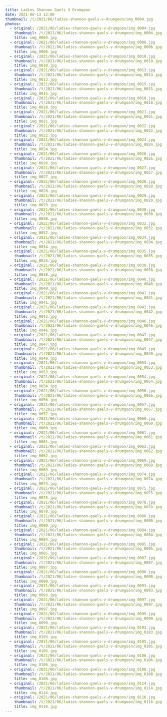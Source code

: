 ```yaml
---
title: Ladies Shannon Gaels V Drumgoon
date: 2021-06-13 12:00
thumbnail: /t/2021/06/ladies-shannon-gaels-v-drumgoon/img_0004.jpg
photos:
  - original: /2021/06/ladies-shannon-gaels-v-drumgoon/img_0004.jpg
    thumbnail: /t/2021/06/ladies-shannon-gaels-v-drumgoon/img_0004.jpg
    title: img_0004.jpg
  - original: /2021/06/ladies-shannon-gaels-v-drumgoon/img_0006.jpg
    thumbnail: /t/2021/06/ladies-shannon-gaels-v-drumgoon/img_0006.jpg
    title: img_0006.jpg
  - original: /2021/06/ladies-shannon-gaels-v-drumgoon/img_0010.jpg
    thumbnail: /t/2021/06/ladies-shannon-gaels-v-drumgoon/img_0010.jpg
    title: img_0010.jpg
  - original: /2021/06/ladies-shannon-gaels-v-drumgoon/img_0013.jpg
    thumbnail: /t/2021/06/ladies-shannon-gaels-v-drumgoon/img_0013.jpg
    title: img_0013.jpg
  - original: /2021/06/ladies-shannon-gaels-v-drumgoon/img_0015.jpg
    thumbnail: /t/2021/06/ladies-shannon-gaels-v-drumgoon/img_0015.jpg
    title: img_0015.jpg
  - original: /2021/06/ladies-shannon-gaels-v-drumgoon/img_0018.jpg
    thumbnail: /t/2021/06/ladies-shannon-gaels-v-drumgoon/img_0018.jpg
    title: img_0018.jpg
  - original: /2021/06/ladies-shannon-gaels-v-drumgoon/img_0021.jpg
    thumbnail: /t/2021/06/ladies-shannon-gaels-v-drumgoon/img_0021.jpg
    title: img_0021.jpg
  - original: /2021/06/ladies-shannon-gaels-v-drumgoon/img_0022.jpg
    thumbnail: /t/2021/06/ladies-shannon-gaels-v-drumgoon/img_0022.jpg
    title: img_0022.jpg
  - original: /2021/06/ladies-shannon-gaels-v-drumgoon/img_0024.jpg
    thumbnail: /t/2021/06/ladies-shannon-gaels-v-drumgoon/img_0024.jpg
    title: img_0024.jpg
  - original: /2021/06/ladies-shannon-gaels-v-drumgoon/img_0026.jpg
    thumbnail: /t/2021/06/ladies-shannon-gaels-v-drumgoon/img_0026.jpg
    title: img_0026.jpg
  - original: /2021/06/ladies-shannon-gaels-v-drumgoon/img_0027.jpg
    thumbnail: /t/2021/06/ladies-shannon-gaels-v-drumgoon/img_0027.jpg
    title: img_0027.jpg
  - original: /2021/06/ladies-shannon-gaels-v-drumgoon/img_0028.jpg
    thumbnail: /t/2021/06/ladies-shannon-gaels-v-drumgoon/img_0028.jpg
    title: img_0028.jpg
  - original: /2021/06/ladies-shannon-gaels-v-drumgoon/img_0029.jpg
    thumbnail: /t/2021/06/ladies-shannon-gaels-v-drumgoon/img_0029.jpg
    title: img_0029.jpg
  - original: /2021/06/ladies-shannon-gaels-v-drumgoon/img_0030.jpg
    thumbnail: /t/2021/06/ladies-shannon-gaels-v-drumgoon/img_0030.jpg
    title: img_0030.jpg
  - original: /2021/06/ladies-shannon-gaels-v-drumgoon/img_0032.jpg
    thumbnail: /t/2021/06/ladies-shannon-gaels-v-drumgoon/img_0032.jpg
    title: img_0032.jpg
  - original: /2021/06/ladies-shannon-gaels-v-drumgoon/img_0034.jpg
    thumbnail: /t/2021/06/ladies-shannon-gaels-v-drumgoon/img_0034.jpg
    title: img_0034.jpg
  - original: /2021/06/ladies-shannon-gaels-v-drumgoon/img_0035.jpg
    thumbnail: /t/2021/06/ladies-shannon-gaels-v-drumgoon/img_0035.jpg
    title: img_0035.jpg
  - original: /2021/06/ladies-shannon-gaels-v-drumgoon/img_0038.jpg
    thumbnail: /t/2021/06/ladies-shannon-gaels-v-drumgoon/img_0038.jpg
    title: img_0038.jpg
  - original: /2021/06/ladies-shannon-gaels-v-drumgoon/img_0040.jpg
    thumbnail: /t/2021/06/ladies-shannon-gaels-v-drumgoon/img_0040.jpg
    title: img_0040.jpg
  - original: /2021/06/ladies-shannon-gaels-v-drumgoon/img_0041.jpg
    thumbnail: /t/2021/06/ladies-shannon-gaels-v-drumgoon/img_0041.jpg
    title: img_0041.jpg
  - original: /2021/06/ladies-shannon-gaels-v-drumgoon/img_0042.jpg
    thumbnail: /t/2021/06/ladies-shannon-gaels-v-drumgoon/img_0042.jpg
    title: img_0042.jpg
  - original: /2021/06/ladies-shannon-gaels-v-drumgoon/img_0046.jpg
    thumbnail: /t/2021/06/ladies-shannon-gaels-v-drumgoon/img_0046.jpg
    title: img_0046.jpg
  - original: /2021/06/ladies-shannon-gaels-v-drumgoon/img_0047.jpg
    thumbnail: /t/2021/06/ladies-shannon-gaels-v-drumgoon/img_0047.jpg
    title: img_0047.jpg
  - original: /2021/06/ladies-shannon-gaels-v-drumgoon/img_0049.jpg
    thumbnail: /t/2021/06/ladies-shannon-gaels-v-drumgoon/img_0049.jpg
    title: img_0049.jpg
  - original: /2021/06/ladies-shannon-gaels-v-drumgoon/img_0053.jpg
    thumbnail: /t/2021/06/ladies-shannon-gaels-v-drumgoon/img_0053.jpg
    title: img_0053.jpg
  - original: /2021/06/ladies-shannon-gaels-v-drumgoon/img_0054.jpg
    thumbnail: /t/2021/06/ladies-shannon-gaels-v-drumgoon/img_0054.jpg
    title: img_0054.jpg
  - original: /2021/06/ladies-shannon-gaels-v-drumgoon/img_0056.jpg
    thumbnail: /t/2021/06/ladies-shannon-gaels-v-drumgoon/img_0056.jpg
    title: img_0056.jpg
  - original: /2021/06/ladies-shannon-gaels-v-drumgoon/img_0057.jpg
    thumbnail: /t/2021/06/ladies-shannon-gaels-v-drumgoon/img_0057.jpg
    title: img_0057.jpg
  - original: /2021/06/ladies-shannon-gaels-v-drumgoon/img_0060.jpg
    thumbnail: /t/2021/06/ladies-shannon-gaels-v-drumgoon/img_0060.jpg
    title: img_0060.jpg
  - original: /2021/06/ladies-shannon-gaels-v-drumgoon/img_0061.jpg
    thumbnail: /t/2021/06/ladies-shannon-gaels-v-drumgoon/img_0061.jpg
    title: img_0061.jpg
  - original: /2021/06/ladies-shannon-gaels-v-drumgoon/img_0062.jpg
    thumbnail: /t/2021/06/ladies-shannon-gaels-v-drumgoon/img_0062.jpg
    title: img_0062.jpg
  - original: /2021/06/ladies-shannon-gaels-v-drumgoon/img_0069.jpg
    thumbnail: /t/2021/06/ladies-shannon-gaels-v-drumgoon/img_0069.jpg
    title: img_0069.jpg
  - original: /2021/06/ladies-shannon-gaels-v-drumgoon/img_0074.jpg
    thumbnail: /t/2021/06/ladies-shannon-gaels-v-drumgoon/img_0074.jpg
    title: img_0074.jpg
  - original: /2021/06/ladies-shannon-gaels-v-drumgoon/img_0075.jpg
    thumbnail: /t/2021/06/ladies-shannon-gaels-v-drumgoon/img_0075.jpg
    title: img_0075.jpg
  - original: /2021/06/ladies-shannon-gaels-v-drumgoon/img_0078.jpg
    thumbnail: /t/2021/06/ladies-shannon-gaels-v-drumgoon/img_0078.jpg
    title: img_0078.jpg
  - original: /2021/06/ladies-shannon-gaels-v-drumgoon/img_0080.jpg
    thumbnail: /t/2021/06/ladies-shannon-gaels-v-drumgoon/img_0080.jpg
    title: img_0080.jpg
  - original: /2021/06/ladies-shannon-gaels-v-drumgoon/img_0084.jpg
    thumbnail: /t/2021/06/ladies-shannon-gaels-v-drumgoon/img_0084.jpg
    title: img_0084.jpg
  - original: /2021/06/ladies-shannon-gaels-v-drumgoon/img_0085.jpg
    thumbnail: /t/2021/06/ladies-shannon-gaels-v-drumgoon/img_0085.jpg
    title: img_0085.jpg
  - original: /2021/06/ladies-shannon-gaels-v-drumgoon/img_0087.jpg
    thumbnail: /t/2021/06/ladies-shannon-gaels-v-drumgoon/img_0087.jpg
    title: img_0087.jpg
  - original: /2021/06/ladies-shannon-gaels-v-drumgoon/img_0090.jpg
    thumbnail: /t/2021/06/ladies-shannon-gaels-v-drumgoon/img_0090.jpg
    title: img_0090.jpg
  - original: /2021/06/ladies-shannon-gaels-v-drumgoon/img_0093.jpg
    thumbnail: /t/2021/06/ladies-shannon-gaels-v-drumgoon/img_0093.jpg
    title: img_0093.jpg
  - original: /2021/06/ladies-shannon-gaels-v-drumgoon/img_0097.jpg
    thumbnail: /t/2021/06/ladies-shannon-gaels-v-drumgoon/img_0097.jpg
    title: img_0097.jpg
  - original: /2021/06/ladies-shannon-gaels-v-drumgoon/img_0099.jpg
    thumbnail: /t/2021/06/ladies-shannon-gaels-v-drumgoon/img_0099.jpg
    title: img_0099.jpg
  - original: /2021/06/ladies-shannon-gaels-v-drumgoon/img_0103.jpg
    thumbnail: /t/2021/06/ladies-shannon-gaels-v-drumgoon/img_0103.jpg
    title: img_0103.jpg
  - original: /2021/06/ladies-shannon-gaels-v-drumgoon/img_0105.jpg
    thumbnail: /t/2021/06/ladies-shannon-gaels-v-drumgoon/img_0105.jpg
    title: img_0105.jpg
  - original: /2021/06/ladies-shannon-gaels-v-drumgoon/img_0106.jpg
    thumbnail: /t/2021/06/ladies-shannon-gaels-v-drumgoon/img_0106.jpg
    title: img_0106.jpg
  - original: /2021/06/ladies-shannon-gaels-v-drumgoon/img_0108.jpg
    thumbnail: /t/2021/06/ladies-shannon-gaels-v-drumgoon/img_0108.jpg
    title: img_0108.jpg
  - original: /2021/06/ladies-shannon-gaels-v-drumgoon/img_0114.jpg
    thumbnail: /t/2021/06/ladies-shannon-gaels-v-drumgoon/img_0114.jpg
    title: img_0114.jpg
  - original: /2021/06/ladies-shannon-gaels-v-drumgoon/img_0116.jpg
    thumbnail: /t/2021/06/ladies-shannon-gaels-v-drumgoon/img_0116.jpg
    title: img_0116.jpg
---
```

